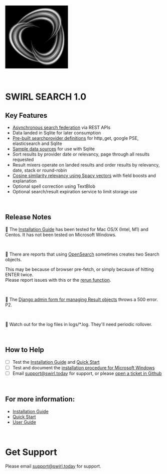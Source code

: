 ![SWIRL Logo](./images/swirl_logo_notext_200.jpg)

<br/>

# SWIRL SEARCH 1.0

## Key Features

* [Asynchronous search federation](DEVELOPER_GUIDE.md#workflow) via REST APIs
* Data landed in Sqlite for later consumption
* [Pre-built searchprovider definitions](../SearchProviders/) for http_get, google PSE, elasticsearch and Sqlite
* [Sample data sources](../Data/) for use with Sqlite
* Sort results by provider date or relevancy, page through all results requested
* Result mixers operate on landed results and order results by relevancy, date, stack or round-robin
* [Cosine similarity relevancy using Spacy vectors](USER_GUIDE.md#understanding-relevancy) with field boosts and explanation
* Optional spell correction using TextBlob
* Optional search/result expiration service to limit storage use

<br/>

## Release Notes

:small_blue_diamond: The [Installation Guide](INSTALLATION_GUIDE.md) has been tested for Mac OS/X (Intel, M1) and Centos. It has not been tested on Microsoft Windows.

<br/>

:small_blue_diamond: There are reports that using [OpenSearch](USER_GUIDE.md#using-the-opensearch-interface) sometimes creates two Search objects.

This may be because of browser pre-fetch, or simply because of hitting ENTER twice.<br/>Please report issues with this or the [rerun function](USER_GUIDE.md#re-starting-re-running--re-trying-a-search).

<br/>

:small_blue_diamond: The [Django admin form for managing Result objects](http://localhost:8000/admin/swirl/result/) throws a 500 error. P2.

<br/>

:small_blue_diamond: Watch out for the log files in logs/*.log. They'll need periodic rollover.

<br/>

## How to Help

- [ ] Test the [Installation Guide](INSTALLATION_GUIDE.md) and [Quick Start](QUICK_START.md)
- [ ] Test and document the [installation procedure for Microsoft Windows](INSTALLATION_GUIDE.md#microsoft-windows)
- [ ] Email [support@swirl.today](mailto:support@swirl.today) for support, or please [open a ticket in Github](https://github.com/sidprobstein/swirl-search/issues)

<br/>

## For more information: 

* [Installation Guide](INSTALLATION_GUIDE.md)
* [Quick Start](QUICK_START.md)
* [User Guide](USER_GUIDE.md)

<br/>

# Get Support

Please email [support@swirl.today](mailto:support@swirl.today) for support.

<br/>